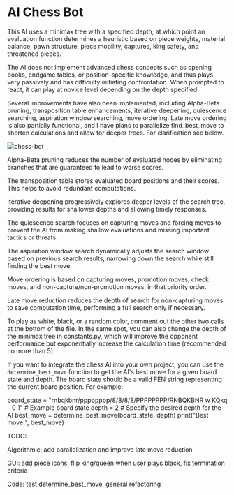 # AI Chess Bot

This AI uses a minimax tree with a specified depth, at which point an evaluation function determines a heuristic based on piece weights, material balance, pawn structure, piece mobility, captures, king safety, and threatened pieces.

The AI does not implement advanced chess concepts such as opening books, endgame tables, or position-specific knowledge, and thus plays very passively and has difficulty initiating confrontation. When prompted to react, it can play at novice level depending on the depth specified.

Several improvements have also been implemented, including Alpha-Beta pruning, transposition table enhancements, iterative deepening, quiescence searching, aspiration window searching, move ordering. Late move ordering is also partially functional, and I have plans to parallelize find_best_move to shorten calculations and allow for deeper trees. For clarification see below. 

![chess-bot](https://github.com/DanielT504/AI-Chess-Bot/assets/62156098/739c55d3-dd72-46ca-be57-dd1eba5d5dc9)

Alpha-Beta pruning reduces the number of evaluated nodes by eliminating branches that are guaranteed to lead to worse scores.

The transposition table stores evaluated board positions and their scores. This helps to avoid redundant computations.

Iterative deepening progressively explores deeper levels of the search tree, providing results for shallower depths and allowing timely responses.

The quiescence search focuses on capturing moves and forcing moves to prevent the AI from making shallow evaluations and missing important tactics or threats.

The aspiration window search dynamically adjusts the search window based on previous search results, narrowing down the search while still finding the best move.

Move ordering is based on capturing moves, promotion moves, check moves, and non-capture/non-promotion moves, in that priority order.

Late move reduction reduces the depth of search for non-capturing moves to save computation time, performing a full search only if necessary.


To play as white, black, or a random color, comment out the other two calls at the bottom of the file. In the same spot, you can also change the depth of the minimax tree in constants.py, which will improve the opponent performance but exponentially increase the calculation time (recommended no more than 5).

If you want to integrate the chess AI into your own project, you can use the `determine_best_move` function to get the AI's best move for a given board state and depth. The board state should be a valid FEN string representing the current board position. For example:

board_state = "rnbqkbnr/pppppppp/8/8/8/8/PPPPPPPP/RNBQKBNR w KQkq - 0 1"  # Example board state
depth = 2  # Specify the desired depth for the AI
best_move = determine_best_move(board_state, depth)
print("Best move:", best_move)


TODO:

Algorithmic: add parallelization and improve late move reduction

GUI: add piece icons, flip king/queen when user plays black, fix termination criteria

Code: test determine_best_move, general refactoring
